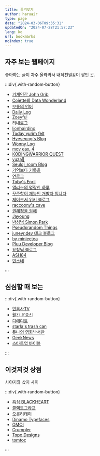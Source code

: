 ```yaml
---
title: 즐겨찾기
author: haruair
type: page
date: "2024-03-06T09:35:31"
updatedOn: "2024-07-28T21:57:23"
lang: ko
url: bookmarks 
noIndex: true
---
```


## 자주 보는 웹페이지

좋아하는 글이 자주 올라와서 내적친밀감이 쌓인 곳.

:::div{.with-random-button}

- [기계인간 John Grib](https://johngrib.github.io/)
- [Cojette의 Data Wonderland](https://cojette.github.io/)
- [보통의 언어](https://www.saeyoonjeong.com/blog)
- [Daily Log](https://jiyeonseo.github.io/)
- [Zoeyful](https://joeyful52.tistory.com/)
- [리내로그](https://rinae.dev/)
- [lionhairdino](https://lionhairdino.github.io/)
- [Today yurim felt](https://milooy.github.io/)
- [Hyeseong's Blog](https://blog.cometkim.kr/)
- [Wonny Log](https://wonny.space/writing)
- [mov eax, 4](https://www.leonkim.net/)
- [KODINGWARRIOR QUEST](https://kodingwarrior.github.io/posts/)
- [yuza🍊](https://nvrtmd.hashnode.dev/)
- [Seulgi_room Blog](https://www.seulgi-room.kr/)
- [기억보다 기록을](https://jojoldu.tistory.com/)
- [연로그](https://yeonyeon.tistory.com/)
- [Toby's Epril](https://tobyepril.tistory.com/)
- [앨리스의 명랑한 하루](https://yeoneui.com/)
- [꾸준함이 재능인 개발자 입니다](https://ddururiiiiiii.tistory.com/)
- [제이크서 위키 블로그](https://jake-seo-dev.tistory.com/)
- [raccoony's cave](https://blog.raccoony.dev/)
- [권혜정을 권해](https://kwonejeong.tistory.com/)
- [Jayoung](https://jayoung.blog/)
- [박성범 Simon Park](https://parksb.github.io/articles.html)
- [Pseudorandom Things](https://pseudorandomstring.wordpress.com/)
- [juneyr.dev 테크 블로그](https://juneyr.dev/)
- [by minieetea](https://minieetea.com/)
- [Pluu Developer Blog](https://pluu.github.io/)
- [요창님 블로그](https://medium.com/@totuworld)
- [ASH84](https://ash84.io/)
- [민소네](https://minsone.github.io/)

:::

## 심심할 때 보는

:::div{.with-random-button}

- [민음사TV](https://www.youtube.com/@minumsaTV)
- [월간 윤종신](https://yoonjongshin.com/)
- [디에디트](https://the-edit.co.kr/)
- [starla's trash can](https://starlakim.wordpress.com/)
- [듀나의 영화낙서판](http://www.djuna.kr/xe/review)
- [GeekNews](https://news.hada.io/)
- [스타트업 바이블](https://www.thestartupbible.com/)

:::

## 이것저것 상점

사야지와 샀지 사이

:::div{.with-random-button}

- [흑심 BLACKHEART](https://blackheart.kr/)
- [콜렉토그라프](https://collectograph.com/)
- [오롤리데이](https://www.oh-lolly-day.com/)
- [Dinamo Typefaces](https://abcdinamo.com/)
- [OMOI](https://omoionline.com/)
- [Crumpler](https://www.crumpler.com/)
- [Topo Designs](https://topodesigns.com/)
- [tomtoc](https://www.tomtoc.com/)

:::

